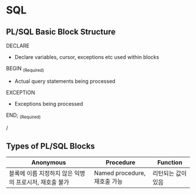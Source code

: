 # SQL
## PL/SQL Basic Block Structure  
<p>DECLARE<p>
  <ul>
    <li>Declare variables, cursor, exceptions etc used within blocks</li>
  </ul>
<p>BEGIN <sub>(Required)</sub><p>
  <ul>
    <li>Actual query statements being processed</li>
  </ul>
<p>EXCEPTION<p>
  <ul>
    <li>Exceptions being processed</li>
  </ul>
<p>END; <sub>(Required)</sub><p>
<p>/</p>

## Types of PL/SQL Blocks
<table>
  <thead>
    <tr>
      <th>Anonymous</th>
      <th>Procedure</th>
      <th>Function</th>
    </tr>
  </thead>
  <tbody>
    <tr>
      <td>블록에 이름 지정하지 않은 익명의 프로시저, 재호출 불가</td>
      <td>Named procedure, 재호출 가능</td>
      <td>리턴되는 값이 있음</td>
    </tr>
  </tbody>
</table>


